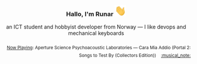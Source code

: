 <h3 align="center">Hallo, I'm Runar <img src="./assets/wave.gif" width="30px" height="30px"></h3>

<div align="center">an ICT student and hobbyist developer from Norway — I like devops and mechanical keyboards</div>

<br/>
<div align="right"><sub>
  <a href="https://www.last.fm/user/runarsf">Now Playing</a>: Aperture Science Psychoacoustic Laboratories &mdash; Cara Mia Addio (Portal 2: Songs to Test By (Collectors Edition)) &nbsp;&nbsp; <a href="https:&#x2F;&#x2F;www.last.fm&#x2F;music&#x2F;Aperture+Science+Psychoacoustic+Laboratories&#x2F;_&#x2F;Cara+Mia+Addio">:musical_note:</a>
</sub></div>


